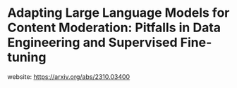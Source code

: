 # Adapting Large Language Models for Content Moderation: Pitfalls in Data Engineering and Supervised Fine-tuning
website: https://arxiv.org/abs/2310.03400
